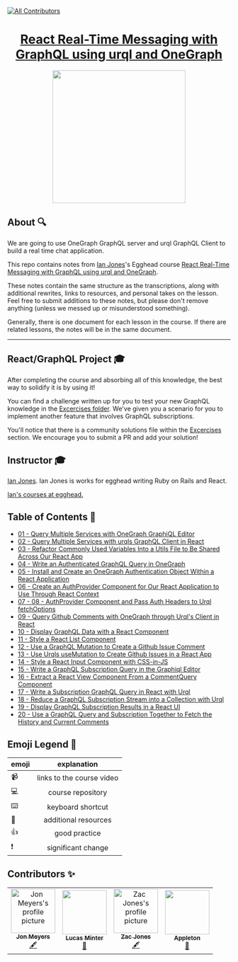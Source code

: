 
<!-- ALL-CONTRIBUTORS-BADGE:START - Do not remove or modify this section -->
[![All Contributors](https://img.shields.io/badge/all_contributors-4-orange.svg?style=flat-square)](#contributors-)
<!-- ALL-CONTRIBUTORS-BADGE:END -->

<h1 align="center"><a href="https://egghead.io/playlists/react-real-time-messaging-with-graphql-using-urql-and-onegraph-be5a">React Real-Time Messaging with GraphQL using urql and OneGraph</a></h1>

<p align="center"><img src="https://d2eip9sf3oo6c2.cloudfront.net/playlists/square_covers/000/409/013/full/EGH_RealtimeGraphqL.png" width="300" /></p>

## About 🔍

We are going to use OneGraph GraphQL server and urql GraphQL Client to build a real time chat application.

This repo contains notes from [Ian Jones](https://twitter.com/_jonesian)'s Egghead course [React Real-Time Messaging with GraphQL using urql and OneGraph](https://egghead.io/playlists/react-real-time-messaging-with-graphql-using-urql-and-onegraph-be5a).

These notes contain the same structure as the transcriptions, along with additional rewrites, links to resources, and personal takes on the lesson. Feel free to submit additions to these notes, but please don't remove anything (unless we messed up or misunderstood something).

Generally, there is one document for each lesson in the course. If there are related lessons, the notes will be in the same document.

---

## React/GraphQL Project 🎓
After completing the course and absorbing all of this knowledge, the best way to solidify it is by using it!

You can find a challenge written up for you to test your new GraphQL knowledge in the [Excercises folder](./exercises/README.md). We've given you a scenario for you to implement another feature that involves GraphQL subscriptions.

You'll notice that there is a community solutions file within the [Excercises](./exercises/community-solutions.md) section. We encourage you to submit a PR and add your solution!

## Instructor 🎓

[Ian Jones](https://egghead.io/instructors/ian-jones). Ian Jones is works for egghead writing Ruby on Rails and React.

[Ian's courses at egghead.](https://egghead.io/instructors/ian-jones)

## Table of Contents 📜

- [01 - Query Multiple Services with OneGraph GraphiQL Editor](./notes/01-graphql-query-multiple-services-with-onegraph-graphiql-editor.md)
- [02 - Query Multiple Services with urqls GraphQL Client in React](./notes/02-graphql-query-multiple-services-with-urqls-graphql-client-in-react.md)
- [03 - Refactor Commonly Used Variables Into a Utils File to Be Shared Across Our React App](./notes/03-graphql-refactor-commonly-used-variables-into-a-utils-file-to-be-shared-across-our-react-app.md)
- [04 - Write an Authenticated GraphQL Query in OneGraph](./notes/04-graphql-write-an-authenticated-graphql-query-in-onegraph.md)
- [05 - Install and Create an OneGraph Authentication Object Within a React Application](./notes/05-graphql-install-and-create-an-onegraph-authentication-object-within-a-react-application.md)
- [06 - Create an AuthProvider Component for Our React Application to Use Through React Context](./notes/06-graphql-create-an-authprovider-component-for-our-react-application-to-use-through-react-context.md)
- [07 - 08 - AuthProvider Component and Pass Auth Headers to Urql fetchOptions](./notes/07-08-egghead-authprovider-component-and-pass-auth-headers-to-urql-fetchOptions.md)
- [09 - Query Github Comments with OneGraph through Urql's Client in React](./notes/09-graphql-query-github-comments-with-onegraph-through-urql-s-client-in-react.md)
- [10 - Display GraphQL Data with a React Component](./notes/10-graphql-display-graphql-data-with-a-react-component.md)
- [11 - Style a React List Component ](./notes/11-graphql-style-a-list-component.md)
- [12 - Use a GraphQL Mutation to Create a Github Issue Comment](./notes/12-graphql-use-a-graphql-mutation-to-create-a-github-issue-comment.md)
- [13 - Use Urqls useMutation to Create Github Issues in a React App](./notes/13-graphql-use-urqls-usemutation-to-create-github-issues-in-a-react-app.md)
- [14 - Style a React Input Component with CSS-in-JS](./notes/14-css-style-a-react-input-component-with-css-in-js.md)
- [15 - Write a GraphQL Subscription Query in the Graphiql Editor](./notes/15-graphql-write-a-graphql-subscription-query-in-the-graphiql-editor.md)
- [16 - Extract a React View Component From a CommentQuery Component](./notes/16-react-extract-a-react-view-component-from-a-commentquery-component.md)
- [17 - Write a Subscription GraphQL Query in React with Urql](./notes/17-react-write-a-subscription-graphql-query-in-react-with-urql.md)
- [18 - Reduce a GraphQL Subscription Stream into a Collection with Urql](./notes/18-react-reduce-a-graphql-subscription-stream-into-a-collection-with-urql.md)
- [19 - Display GraphQL Subscription Results in a React UI](./notes/19-react-display-graphql-subscription-results-in-a-react-ui.md)
- [20 - Use a GraphQL Query and Subscription Together to Fetch the History and Current Comments](./notes/20-react-use-a-graphql-query-and-subscription-together-to-fetch-the-history-and-current-comments.md)

## Emoji Legend 🧠
| emoji |        explanation        |
| ----- | :-----------------------: |
| 📹    | links to the course video |
| 💻    |     course repository     |
| ⌨️     |     keyboard shortcut     |
| 🤔    |   additional resources    |
| 👍    |       good practice       |
| ❗    |    significant change     |

## Contributors ✨

<table>
  <tr>
    <td align="center">
      <a href="https://github.com/dijonmusters">
        <img
          src="https://avatars0.githubusercontent.com/u/13792200?v=4"
          width="100px;"
          alt="Jon Meyers's profile picture"
        />
        <br />
        <sub><b>Jon Meyers</b></sub>
      </a>
      <br />
      <a
        href="https://github.com/eggheadio/eggheadio-course-notes/real-time-data-with-graphql-subscriptions/notes"
        title="Content">
        🖋
      </a>
    </td>
    <td align="center"><a href="https://github.com/lsminter"><img src="https://avatars1.githubusercontent.com/u/26470581?v=4" width="100px;" alt=""/><br /><sub><b>Lucas Minter</b></sub></a><br /><a href="https://github.com/eggheadio-projects/gatsby-theme-authoring-notes/pulls?q=is%3Apr+reviewed-by%3Alsminter" title="Reviewed Pull Requests">👀</a></td>
    <td align="center">
      <a href="https://github.com/zacjones93">
        <img
          src="https://avatars1.githubusercontent.com/u/6188161?v=4"
          width="100px;"
          alt="Zac Jones's profile picture"
        />
        <br />
        <sub><b>Zac Jones</b></sub>
      </a>
      <br />
      <a
        href="https://github.com/eggheadio/eggheadio-course-notes/real-time-data-with-graphql-subscriptions/notes"
        title="Content">
        🖋
      </a>
    </td>
    <td align="center"><a href="http://maggieappleton.com"><img src="https://avatars0.githubusercontent.com/u/5599295?v=4" width="100px;" alt=""/><br /><sub><b>Appleton</b></sub></a><br /><a href="#design-MaggieAppleton" title="Design">🎨</a></td>
  </tr>
</table>



